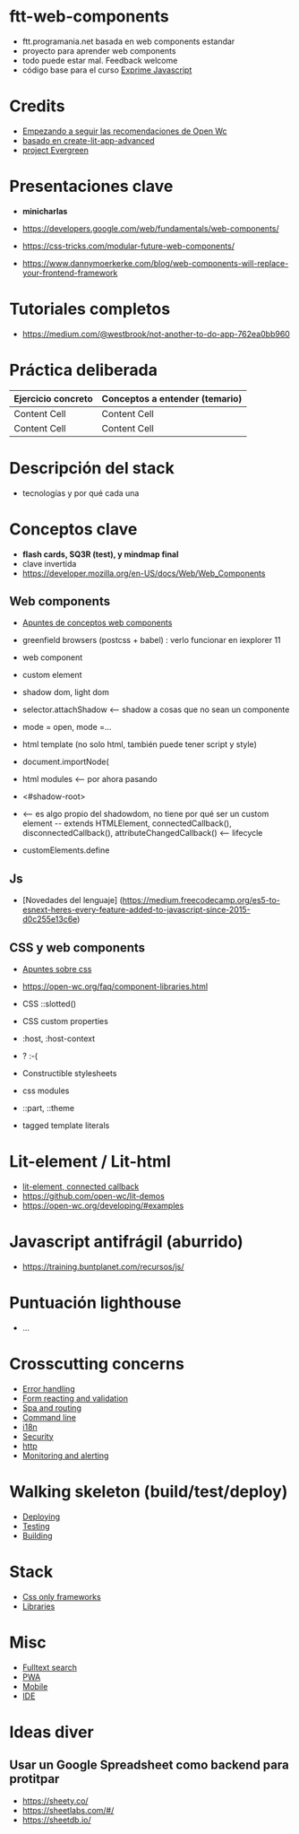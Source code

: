 # ftt-web-components

- ftt.programania.net basada en web components estandar
- proyecto para aprender web components
- todo puede estar mal. Feedback welcome
- código base para el curso [Exprime Javascript](https://training.buntplanet.com/cursos/exprime-javascript.html)

# Credits

- [Empezando a seguir las recomendaciones de Open Wc](https://open-wc.org/)
- [basado en create-lit-app-advanced](https://github.com/thepassle/create-lit-app-advanced)
- [project Evergreen](https://github.com/ProjectEvergreen/project-evergreen)

# Presentaciones clave

- **minicharlas**

- https://developers.google.com/web/fundamentals/web-components/
- https://css-tricks.com/modular-future-web-components/
- https://www.dannymoerkerke.com/blog/web-components-will-replace-your-frontend-framework

# Tutoriales completos

- https://medium.com/@westbrook/not-another-to-do-app-762ea0bb960

# Práctica deliberada

| Ejercicio concreto  | Conceptos a entender (temario) |
| ------------- | ------------- |
| Content Cell  | Content Cell  |
| Content Cell  | Content Cell  |

# Descripción del stack

- tecnologías y por qué cada una

# Conceptos clave 

- **flash cards, SQ3R (test), y mindmap final**
- clave invertida
- https://developer.mozilla.org/en-US/docs/Web/Web_Components

## Web components

- [Apuntes de conceptos web components](./docs/conceptos-web-components.md)

- greenfield browsers (postcss + babel) : verlo funcionar en iexplorer 11
- web component
- custom element
- shadow dom, light dom
- selector.attachShadow <-- shadow a cosas que no sean un componente
- mode = open, mode =...
- html template (no solo html, también puede tener script y style)
- document.importNode(
- html modules <-- por ahora pasando
- <#shadow-root>
- <slot> <-- es algo propio del shadowdom, no tiene por qué ser un custom element
-- extends HTMLElement, connectedCallback(), disconnectedCallback(), attributeChangedCallback() <-- lifecycle
- customElements.define
  
## Js

- [Novedades del lenguaje] (https://medium.freecodecamp.org/es5-to-esnext-heres-every-feature-added-to-javascript-since-2015-d0c255e13c6e)


## CSS y web components

- [Apuntes sobre css](./docs/web-components-and-css.md)
- https://open-wc.org/faq/component-libraries.html

- CSS ::slotted()
- CSS custom properties
- :host, :host-context
- <link>? :-(
- Constructible stylesheets
- css modules
- ::part, ::theme
- tagged template literals

# Lit-element / Lit-html

- [lit-element, connected callback](https://github.com/Polymer/lit-element/blob/master/docs/_guide/events.md)
- https://github.com/open-wc/lit-demos
- https://open-wc.org/developing/#examples

# Javascript antifrágil (aburrido)

- https://training.buntplanet.com/recursos/js/

# Puntuación lighthouse

- ...

# Crosscutting concerns

- [Error handling](./docs/misc-others.md#errors)
- [Form reacting and validation](https://github.com/luisartola/ftt-web-components/blob/master/docs/misc-others.md#form-validation)
- [Spa and routing](./docs/misc-others.md#spa-routing)
- [Command line](./docs/misc-others.md#command-line)
- [i18n](./docs/misc-others.md#i18n)
- [Security](./docs/misc-others.md#security)
- [http](./docs/misc-others.md#https)
- [Monitoring and alerting](./docs/misc-others.md#monitoring-and-alerting)

# Walking skeleton (build/test/deploy)

- [Deploying](./docs/delivery-netlify.md)
- [Testing](./docs/misc-others.md#test)
- [Building](./docs/misc-others.md#build)

# Stack

- [Css only frameworks](./docs/misc-others.md#css-only-bulma)
- [Libraries](./docs/misc-others.md#libraries)

# Misc

- [Fulltext search](./docs/misc-others.md#fulltext-search)
- [PWA](./docs/pwa.md)
- [Mobile](./docs/misc-others.md#cordoba)
- [IDE](./docs/misc-others.md#ide)

# Ideas diver

## Usar un Google Spreadsheet como backend para protitpar

- https://sheety.co/
- https://sheetlabs.com/#/
- https://sheetdb.io/

  
